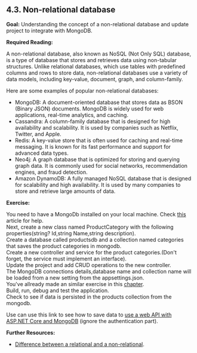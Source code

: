## 4.3. Non-relational database

**Goal:** Understanding the concept of a non-relational database and update project to integrate with MongoDB.

**Required Reading:** 

A non-relational database, also known as NoSQL (Not Only SQL) database, is a type of database that stores and retrieves data using non-tabular structures. Unlike relational databases, which use tables with predefined columns and rows to store data, non-relational databases use a variety of data models, including key-value, document, graph, and column-family.

Here are some examples of popular non-relational databases:  
 - MongoDB: A document-oriented database that stores data as BSON (Binary JSON) documents. MongoDB is widely used for web applications, real-time analytics, and caching.
 - Cassandra: A column-family database that is designed for high availability and scalability. It is used by companies such as Netflix, Twitter, and Apple.
 - Redis: A key-value store that is often used for caching and real-time messaging. It is known for its fast performance and support for advanced data types.
 - Neo4j: A graph database that is optimized for storing and querying graph data. It is commonly used for social networks, recommendation engines, and fraud detection.
 - Amazon DynamoDB: A fully managed NoSQL database that is designed for scalability and high availability. It is used by many companies to store and retrieve large amounts of data.


**Exercise:**

You need to have a MongoDb installed on your local machine.
Check [this](https://www.mongodb.com/docs/manual/tutorial/install-mongodb-on-windows/) article for help.  
Next, create a new class named ProductCategory with the following properties(string? Id,string Name,string description).   
Create a database called productsdb and a collection named categories that saves the product categories in mongodb.  
Create a new controller and service for the product categories.(Don't forget, the service must implement an interface).  
Update the project and add CRUD operations to the new controller.  
The MongoDB connections details,database name and collection name will be loaded from a new setting from the appsettings.json.  
You've allready made an similar exercise in this [chapter](https://github.com/msg-CareerPaths/csharp-training/blob/main/chapters/306-configuration.md).    
Build, run, debug and test the application.    
Check to see if data is persisted in the products collection from the mongodb.    

Use can use this link to see how to save data to [use a web API with ASP.NET Core and MongoDB](https://docs.microsoft.com/en-us/aspnet/core/tutorials/first-mongo-app?view=aspnetcore-6.0&tabs=visual-studio) (ignore the authentication part).

**Further Resources:**

 - [Difference between a relational and a non-relational](https://www.integrate.io/blog/the-sql-vs-nosql-difference/).
